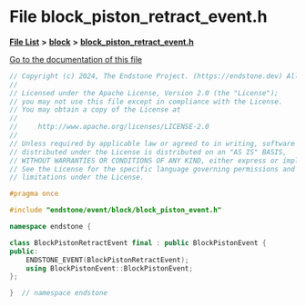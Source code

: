 

# File block\_piston\_retract\_event.h

[**File List**](files.md) **>** [**block**](dir_992e9ad7dc69726476903ba283e33c71.md) **>** [**block\_piston\_retract\_event.h**](block__piston__retract__event_8h.md)

[Go to the documentation of this file](block__piston__retract__event_8h.md)


```C++
// Copyright (c) 2024, The Endstone Project. (https://endstone.dev) All Rights Reserved.
//
// Licensed under the Apache License, Version 2.0 (the "License");
// you may not use this file except in compliance with the License.
// You may obtain a copy of the License at
//
//     http://www.apache.org/licenses/LICENSE-2.0
//
// Unless required by applicable law or agreed to in writing, software
// distributed under the License is distributed on an "AS IS" BASIS,
// WITHOUT WARRANTIES OR CONDITIONS OF ANY KIND, either express or implied.
// See the License for the specific language governing permissions and
// limitations under the License.

#pragma once

#include "endstone/event/block/block_piston_event.h"

namespace endstone {

class BlockPistonRetractEvent final : public BlockPistonEvent {
public:
    ENDSTONE_EVENT(BlockPistonRetractEvent);
    using BlockPistonEvent::BlockPistonEvent;
};

}  // namespace endstone
```


